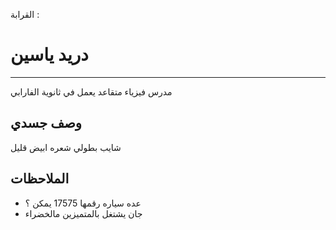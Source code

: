 القرابة : 

# دريد ياسين 
---
مدرس فيزياء متقاعد يعمل في ثانوية الفارابي 

## وصف جسدي 
شايب بطولي شعره ابيض قليل 

## الملاحظات
- عده سياره رقمها 17575 يمكن ؟ 
- جان يشتغل بالمتميزين مالخضراء  
